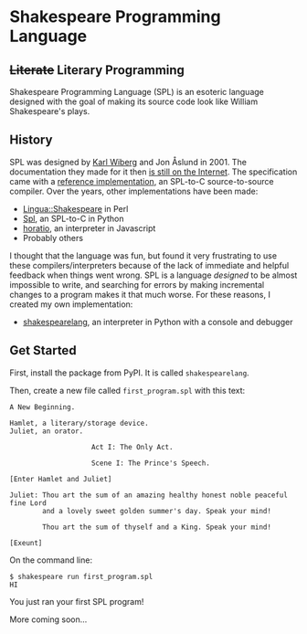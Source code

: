 ---
---

# Shakespeare Programming Language

## ~~Literate~~ Literary Programming

Shakespeare Programming Language (SPL) is an esoteric language designed with the
goal of making its source code look like William Shakespeare's plays.

## History

SPL was designed by [Karl Wiberg](https://treskal.com/kha) and Jon Åslund in
2001. The documentation they made for it then [is still on the Internet](http://shakespearelang.sourceforge.net/report/shakespeare/shakespeare.html).
The specification came with a [reference implementation](http://shakespearelang.sf.net/download/spl-1.2.1.tar.gz),
an SPL-to-C source-to-source compiler. Over the years, other implementations have been made:

- [Lingua::Shakespeare](http://search.cpan.org/dist/Lingua-Shakespeare/lib/Lingua/Shakespeare.pod) in Perl
- [Spl](https://github.com/drsam94/Spl), an SPL-to-C in Python
- [horatio](https://github.com/mileszim/horatio), an interpreter in Javascript
- Probably others

I thought that the language was fun, but found it very frustrating to use these
compilers/interpreters because of the lack of immediate and helpful feedback
when things went wrong. SPL is a language *designed* to be almost impossible to
write, and searching for errors by making incremental changes to a program
makes it that much worse. For these reasons, I created my own implementation:

  - [shakespearelang](https://github.com/zmbc/shakespearelang), an interpreter in Python with a console and debugger

## Get Started

First, install the package from PyPI. It is called `shakespearelang`.

Then, create a new file called `first_program.spl` with this text:

```
A New Beginning.

Hamlet, a literary/storage device.
Juliet, an orator.

                    Act I: The Only Act.

                    Scene I: The Prince's Speech.

[Enter Hamlet and Juliet]

Juliet: Thou art the sum of an amazing healthy honest noble peaceful fine Lord
        and a lovely sweet golden summer's day. Speak your mind!

        Thou art the sum of thyself and a King. Speak your mind!

[Exeunt]
```

On the command line:

```
$ shakespeare run first_program.spl
HI
```

You just ran your first SPL program!

More coming soon...